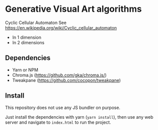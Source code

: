 # Generative Visual Art algorithms

Cyclic Cellular Automaton
See https://en.wikipedia.org/wiki/Cyclic_cellular_automaton
- In 1 dimension
- In 2 dimensions


## Dependencies
- Yarn or NPM
- Chroma.js (https://github.com/gka/chroma.js/)
- Tweakpane (https://github.com/cocopon/tweakpane)


## Install

This repository does not use any JS bundler on purpose.

Just install the dependencies with yarn (`yarn install`), then use any web server and navigate to `index.html` to run the project.
